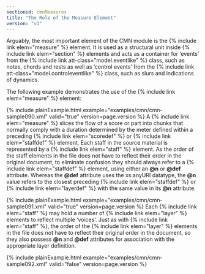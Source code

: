 ```yaml
---
sectionid: cmnMeasures
title: "The Role of the Measure Element"
version: "v3"
---
```


Arguably, the most important element of the CMN module is the {% include link elem="measure" %}
element. It is used as a structural unit inside {% include link elem="section" %} elements and
acts as a container for ‘events’ from the {% include link att-class="model.eventlike" %} class, such as notes, chords and rests as well as
‘control events’ from the {% include link att-class="model.controleventlike" %} class, such as slurs and indications of dynamics.

The following example demonstrates the use of the {% include link elem="measure" %}
element:

{% include plainExample.html example="examples/cmn/cmn-sample090.xml" valid="true" version=page.version %}
A {% include link elem="measure" %} slices the flow of a score or part into chunks that
normally comply with a duration determined by the meter defined within a preceding
{% include link elem="scoredef" %} or {% include link elem="staffdef" %} element. Each staff in the
source material is represented by a {% include link elem="staff" %} element. As the order of the
staff elements in the file does not have to reflect their order in the original document,
to
eliminate confusion they should always refer to a {% include link elem="staffdef" %} element,
using either an **@n** or **@def** attribute. Whereas the **@def**
attribute uses the xs:anyURI datatype, the **@n** value refers to the
closest preceding {% include link elem="staffdef" %} or {% include link elem="layerdef" %} with the
same value in its **@n** attribute.

{% include plainExample.html example="examples/cmn/cmn-sample091.xml" valid="true" version=page.version %}
Each {% include link elem="staff" %} may hold a number of {% include link elem="layer" %} elements
to reflect multiple ‘voices’. Just as with {% include link elem="staff" %},
the order of the {% include link elem="layer" %} elements in the file does not have to reflect
their original order in the document, so they also possess **@n** and **@def**
attributes for association with the appropriate layer definition.

{% include plainExample.html example="examples/cmn/cmn-sample092.xml" valid="false" version=page.version %}
